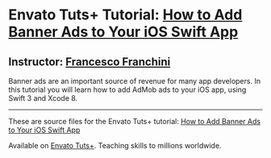 # Envato Tuts+ Tutorial: [How to Add Banner Ads to Your iOS Swift App][published url]
## Instructor: [Francesco Franchini][instructor url]


Banner ads are an important source of revenue for many app developers. In this tutorial you will learn how to add AdMob ads to your iOS app, using Swift 3 and Xcode 8.

------

These are source files for the Envato Tuts+ tutorial: [How to Add Banner Ads to Your iOS Swift App][published url]

Available on [Envato Tuts+](https://tutsplus.com). Teaching skills to millions worldwide.

[published url]: http://code.tutsplus.com/tutorials/how-to-add-admob-banner-ads-to-your-ios-swift-app--cms-27403
[instructor url]: https://tutsplus.com/authors/francesco-franchini
